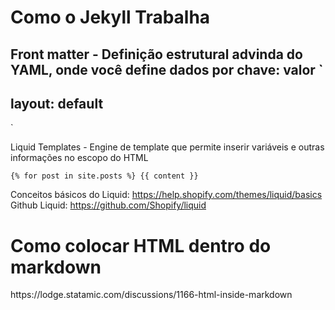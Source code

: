 # Como o Jekyll Trabalha
Front matter - Definição estrutural advinda do YAML, onde você define dados por chave: valor
`
---
layout: default
---
`

Liquid Templates - Engine de template que permite inserir variáveis e outras informações no escopo do HTML

`
{% for post in site.posts %}
{{ content }}
`

Conceitos básicos do Liquid: https://help.shopify.com/themes/liquid/basics
Github Liquid: https://github.com/Shopify/liquid

# Como colocar HTML dentro do markdown
<tag markdown="1">
https://lodge.statamic.com/discussions/1166-html-inside-markdown

